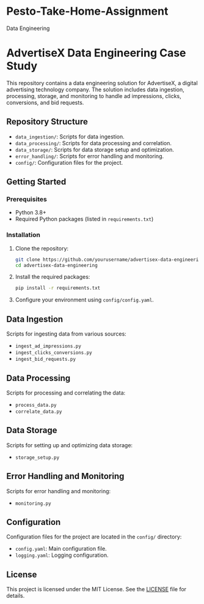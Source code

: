 # Pesto-Take-Home-Assignment
Data Engineering

# AdvertiseX Data Engineering Case Study

This repository contains a data engineering solution for AdvertiseX, a digital advertising technology company. The solution includes data ingestion, processing, storage, and monitoring to handle ad impressions, clicks, conversions, and bid requests.

## Repository Structure

- `data_ingestion/`: Scripts for data ingestion.
- `data_processing/`: Scripts for data processing and correlation.
- `data_storage/`: Scripts for data storage setup and optimization.
- `error_handling/`: Scripts for error handling and monitoring.
- `config/`: Configuration files for the project.

## Getting Started

### Prerequisites

- Python 3.8+
- Required Python packages (listed in `requirements.txt`)

### Installation

1. Clone the repository:
    ```sh
    git clone https://github.com/yourusername/advertisex-data-engineering.git
    cd advertisex-data-engineering
    ```

2. Install the required packages:
    ```sh
    pip install -r requirements.txt
    ```

3. Configure your environment using `config/config.yaml`.

## Data Ingestion

Scripts for ingesting data from various sources:
- `ingest_ad_impressions.py`
- `ingest_clicks_conversions.py`
- `ingest_bid_requests.py`

## Data Processing

Scripts for processing and correlating the data:
- `process_data.py`
- `correlate_data.py`

## Data Storage

Scripts for setting up and optimizing data storage:
- `storage_setup.py`

## Error Handling and Monitoring

Scripts for error handling and monitoring:
- `monitoring.py`

## Configuration

Configuration files for the project are located in the `config/` directory:
- `config.yaml`: Main configuration file.
- `logging.yaml`: Logging configuration.

## License

This project is licensed under the MIT License. See the [LICENSE](LICENSE) file for details.

